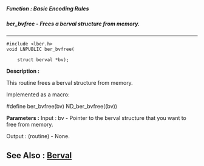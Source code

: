##### Function : Basic Encoding Rules
##### ber_bvfree - Frees a berval structure from memory.
---
```
#include <lber.h>
void LNPUBLIC ber_bvfree(

	struct berval *bv);
```
**Description :**

This routine frees a berval structure from memory.

Implemented as a macro:

#define ber_bvfree(bv)  ND_ber_bvfree((bv))

**Parameters :**
Input :
bv  -  Pointer to the berval structure that you want to free from memory.

Output :
(routine)  -  None.



**See Also :**
[Berval](/domino-c-api-docs/reference/Data/Berval)
---
